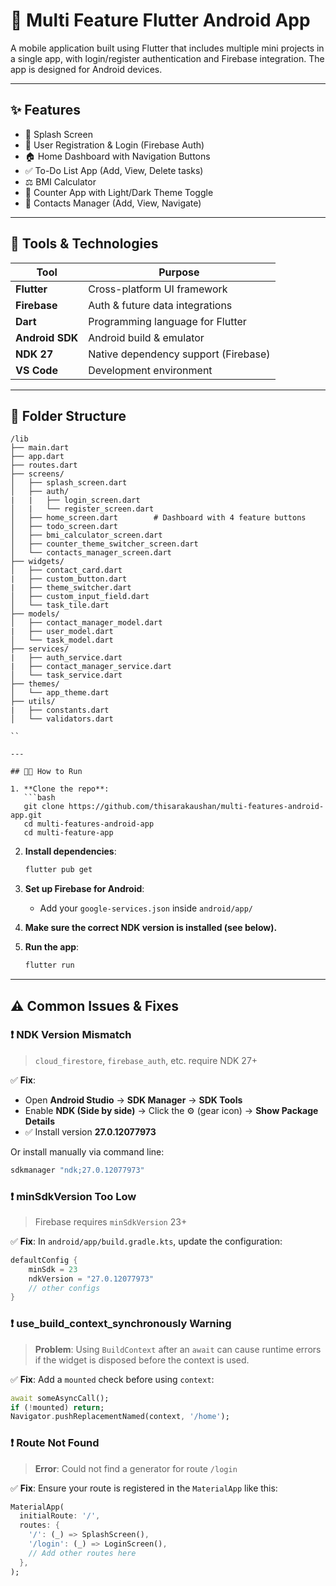 # 📱 Multi Feature Flutter Android App

A mobile application built using Flutter that includes multiple mini projects in a single app, with login/register authentication and Firebase integration. The app is designed for Android devices.

---

## ✨ Features

- 🚀 Splash Screen
- 🔐 User Registration & Login (Firebase Auth)
- 🏠 Home Dashboard with Navigation Buttons
- ✅ To-Do List App (Add, View, Delete tasks)
- ⚖️ BMI Calculator
- 🔢 Counter App with Light/Dark Theme Toggle
- 📇 Contacts Manager (Add, View, Navigate)

---

## 🧰 Tools & Technologies

| Tool           | Purpose                          |
|----------------|----------------------------------|
| **Flutter**    | Cross-platform UI framework      |
| **Firebase**   | Auth & future data integrations  |
| **Dart**       | Programming language for Flutter |
| **Android SDK**| Android build & emulator         |
| **NDK 27**     | Native dependency support (Firebase) |
| **VS Code**    | Development environment          |

---

## 📁 Folder Structure

```
/lib
├── main.dart
├── app.dart
├── routes.dart
├── screens/
│   ├── splash_screen.dart
│   ├── auth/
|   |   ├── login_screen.dart
│   |   └── register_screen.dart
│   ├── home_screen.dart        # Dashboard with 4 feature buttons
│   ├── todo_screen.dart
│   ├── bmi_calculator_screen.dart
│   ├── counter_theme_switcher_screen.dart
│   └── contacts_manager_screen.dart
├── widgets/
│   ├── contact_card.dart
|   ├── custom_button.dart
|   ├── theme_switcher.dart
│   ├── custom_input_field.dart
│   └── task_tile.dart
├── models/
│   ├── contact_manager_model.dart
|   ├── user_model.dart
│   └── task_model.dart
├── services/
|   ├── auth_service.dart
|   ├── contact_manager_service.dart
│   └── task_service.dart
├── themes/
│   └── app_theme.dart
├── utils/
|   ├── constants.dart
│   └── validators.dart

``

---

## 🧑‍💻 How to Run

1. **Clone the repo**:
   ```bash
   git clone https://github.com/thisarakaushan/multi-features-android-app.git
   cd multi-features-android-app
   cd multi-feature-app
   ```

2. **Install dependencies**:
   ```bash
   flutter pub get
   ```

3. **Set up Firebase for Android**:
   - Add your ```google-services.json``` inside ```android/app/```

4. **Make sure the correct NDK version is installed (see below).**

5. **Run the app**:
   ```bash
   flutter run
   ```

---

## ⚠️ Common Issues & Fixes

### ❗ NDK Version Mismatch

> `cloud_firestore`, `firebase_auth`, etc. require NDK 27+

✅ **Fix**:

- Open **Android Studio** → **SDK Manager** → **SDK Tools**
- Enable **NDK (Side by side)** → Click the ⚙️ (gear icon) → **Show Package Details**
- ✅ Install version **27.0.12077973**

Or install manually via command line:

```bash
sdkmanager "ndk;27.0.12077973"
```

### ❗ minSdkVersion Too Low

> Firebase requires `minSdkVersion` 23+

✅ **Fix**: In `android/app/build.gradle.kts`, update the configuration:

```kotlin
defaultConfig {
    minSdk = 23
    ndkVersion = "27.0.12077973"
    // other configs
}
```

### ❗ use_build_context_synchronously Warning

> **Problem**: Using `BuildContext` after an `await` can cause runtime errors if the widget is disposed before the context is used.

✅ **Fix**: Add a `mounted` check before using `context`:

```dart
await someAsyncCall();
if (!mounted) return;
Navigator.pushReplacementNamed(context, '/home');
```

### ❗ Route Not Found

> **Error**: Could not find a generator for route `/login`

✅ **Fix**: Ensure your route is registered in the `MaterialApp` like this:

```dart
MaterialApp(
  initialRoute: '/',
  routes: {
    '/': (_) => SplashScreen(),
    '/login': (_) => LoginScreen(),
    // Add other routes here
  },
);
```